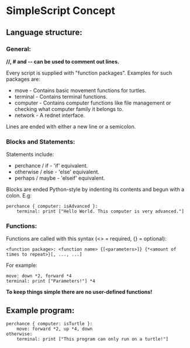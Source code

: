 # SimpleScript Concept

## Language structure:

### General:
**//, # and -- can be used to comment out lines.**

Every script is supplied with "function packages".
Examples for such packages are:
* move - Contains basic movement functions for turtles.
* terminal - Contains terminal functions.
* computer - Contains computer functions like file management or checking what computer family it belongs to.
* network - A rednet interface.

Lines are ended with either a new line or a semicolon.

### Blocks and Statements:
Statements include:
* perchance / if - 'if' equivalent.
* otherwise / else - 'else' equivalent.
* perhaps / maybe - 'elseif' equivalent.

Blocks are ended Python-style by indenting its contents and begun with a colon.
E.g:

```
perchance { computer: isAdvanced }:
	terminal: print ["Hello World. This computer is very advanced."]
```

### Functions:
Functions are called with this syntax (<> = required, {} = optional):
```
<function package>: <function name> {[<parameters>]} {*<amount of times to repeat>}[, ..., ...]
```

For example:
```
move: down *2, forward *4
terminal: print ["Parameters!"] *4
```

**To keep things simple there are no user-defined functions!**

## Example program:
```
perchance { computer: isTurtle }:
	move: forward *2, up *4, down
otherwise:
	terminal: print ["This program can only run on a turtle!"]
```



